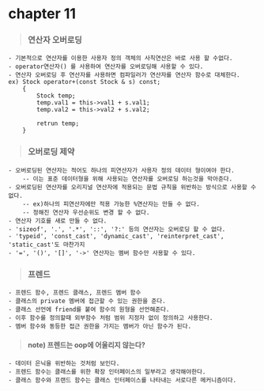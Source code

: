 # chapter 11

> ### 연산자 오버로딩

    - 기본적으로 연산자를 이용한 사용자 정의 객체의 사칙연산은 바로 사용 할 수없다.
    - operator연산자() 를 사용하여 연산자를 오버로딩해 사용할 수 있다.
    - 연산자 오버로딩 후 연산자를 사용하면 컴파일러가 연산자를 연산자 함수로 대체한다.
    ex) Stock operator+(const Stock & s) const;
        {
            Stock temp;
            temp.val1 = this->val1 + s.val1;
            temp.val2 = this->val2 + s.val2;

            retrun temp;
        }

> ### 오버로딩 제약

    - 오버로딩된 연산자는 적어도 하나의 피연산자가 사용자 정의 데이터 형이여야 한다.
        -- 이는 표준 데이터형을 위해 사용되는 연산자를 오버로딩 하는것을 막아준다.
    - 오버로딩된 연산자를 오리지널 연산자에 적용되는 문법 규칙을 위반하는 방식으로 사용할 수 없다.
        -- ex)하나의 피연산자에만 적용 가능한 %연산자는 만들 수 없다.
        -- 정해진 연산자 우선순위도 변경 할 수 없다.
    - 연산자 기호를 새로 만들 수 없다.
    - 'sizeof', '.', '.*', '::', '?:' 등의 연산자는 오버로딩 할 수 없다.
    - 'typeid', 'const_cast', 'dynamic_cast', 'reinterpret_cast', 'static_cast'도 마찬가지
    - '=', '()', '[]', '->' 연산자는 멤버 함수만 사용할 수 있다.

> ### 프렌드
    
    - 프렌드 함수, 프렌드 클래스, 프렌드 멤버 함수
    - 클래스의 private 멤버에 접근할 수 있는 권한을 준다.
    - 클래스 선언에 friend를 붙여 함수의 원형을 선언해준다.
    - 이후 함수를 정의할때 외부함수 처럼 범위 지정자 없이 정의하고 사용한다.
    - 멤버 함수와 동등한 접근 권한을 가지는 멤버가 아닌 함수가 된다.

> #### note) 프렌드는 oop에 어울리지 않는다?
    
    - 데이터 은닉을 위반하는 것처럼 보인다.
    - 프렌드 함수는 클래스를 위한 확장 인터페이스의 일부라고 생각해야한다.
    - 클래스 함수와 프랜드 함수는 클래스 인터페이스를 나타내는 서로다른 메커니즘이다.
